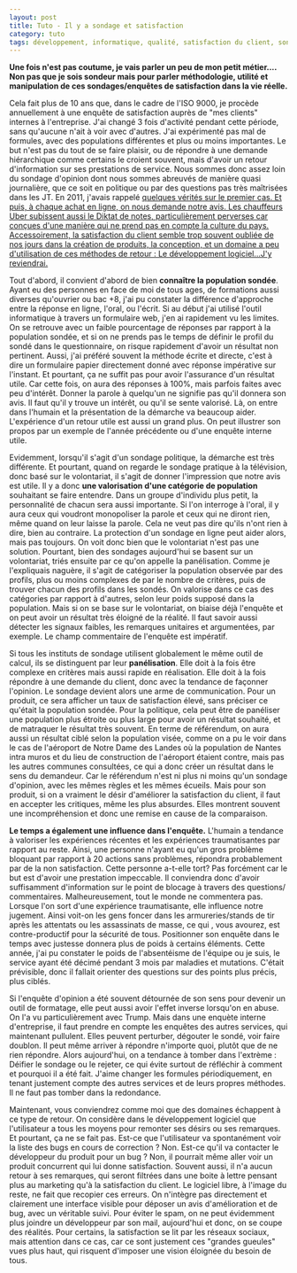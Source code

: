 ```yaml
---
layout: post
title: Tuto - Il y a sondage et satisfaction
category: tuto
tags: développement, informatique, qualité, satisfaction du client, sondage, tutoriel, Tutoriels
---
```

**Une fois n'est pas coutume, je vais parler un peu de mon petit métier.... Non pas que je sois sondeur mais pour parler méthodologie, utilité et manipulation de ces sondages/enquêtes de satisfaction dans la vie réelle.**

Cela fait plus de 10 ans que, dans le cadre de l'ISO 9000, je procède annuellement à une enquête de satisfaction auprès de "mes clients" internes à l'entreprise. J'ai changé 3 fois d'activité pendant cette période, sans qu'aucune n'ait à voir avec d'autres. J'ai expérimenté pas mal de formules, avec des populations différentes et plus ou moins importantes. Le but n'est pas du tout de se faire plaisir, ou de répondre à une demande hiérarchique comme certains le croient souvent, mais d'avoir un retour d'information sur ses prestations de service. Nous sommes donc assez loin du sondage d'opinion dont nous sommes abreuvés de manière quasi journalière, que ce soit en politique ou par des questions pas très maîtrisées dans les JT. En 2011, j'avais rappelé <span style="text-decoration:underline;">quelques vérités sur le premier cas. Et puis, à chaque achat en ligne, on nous demande notre avis. Les chauffeurs Uber subissent aussi le Diktat de notes, particulièrement perverses car conçues d'une manière qui ne prend pas en compte la culture du pays. Accessoirement, la satisfaction du client semble trop souvent oubliée de nos jours dans la création de produits, la conception, et un domaine a peu d'utilisation de ces méthodes de retour : Le développement logiciel...J'y reviendrai.

Tout d'abord, il convient d'abord de bien **connaître la population sondée**. Ayant eu des personnes en face de moi de tous ages, de formations aussi diverses qu'ouvrier ou bac +8, j'ai pu constater la différence d'approche entre la réponse en ligne, l'oral, ou l'écrit. Si au début j'ai utilisé l'outil informatique à travers un formulaire web, j'en ai rapidement vu les limites. On se retrouve avec un faible pourcentage de réponses par rapport à la population sondée, et si on ne prends pas le temps de définir le profil du sondé dans le questionnaire, on risque rapidement d'avoir un résultat non pertinent. Aussi, j'ai préféré souvent la méthode écrite et directe, c'est à dire un formulaire papier directement donné avec réponse impérative sur l'instant. Et pourtant, ça ne suffit pas pour avoir l'assurance d'un résultat utile. Car cette fois, on aura des réponses à 100%, mais parfois faites avec peu d'intérêt. Donner la parole à quelqu'un ne signifie pas qu'il donnera son avis. Il faut qu'il y trouve un intérêt, ou qu'il se sente valorisé. Là, on entre dans l'humain et la présentation de la démarche va beaucoup aider. L'expérience d'un retour utile est aussi un grand plus. On peut illustrer son propos par un exemple de l'année précédente ou d'une enquête interne utile.

Evidemment, lorsqu'il s'agit d'un sondage politique, la démarche est très différente. Et pourtant, quand on regarde le sondage pratique à la télévision, donc basé sur le volontariat, il s'agit de donner l'impression que notre avis est utile. Il y a donc **une valorisation d'une catégorie de population** souhaitant se faire entendre. Dans un groupe d'individu plus petit, la personnalité de chacun sera aussi importante. Si l'on interroge à l'oral, il y aura ceux qui voudront monopoliser la parole et ceux qui ne diront rien, même quand on leur laisse la parole. Cela ne veut pas dire qu'ils n'ont rien à dire, bien au contraire. La protection d'un sondage en ligne peut aider alors, mais pas toujours. On voit donc bien que le volontariat n'est pas une solution. Pourtant, bien des sondages aujourd'hui se basent sur un volontariat, triés ensuite par ce qu'on appelle la panélisation. Comme je l'expliquais naguère, il s'agit de catégoriser la population observée par des profils, plus ou moins complexes de par le nombre de critères, puis de trouver chacun des profils dans les sondés. On valorise dans ce cas des catégories par rapport à d'autres, selon leur poids supposé dans la population. Mais si on se base sur le volontariat, on biaise déjà l'enquête et on peut avoir un résultat très éloigné de la réalité. Il faut savoir aussi détecter les signaux faibles, les remarques unitaires et argumentées, par exemple. Le champ commentaire de l'enquête est impératif.

Si tous les instituts de sondage utilisent globalement le même outil de calcul, ils se distinguent par leur **panélisation**. Elle doit à la fois être complexe en critères mais aussi rapide en réalisation. Elle doit à la fois répondre à une demande du client, donc avec la tendance de façonner l'opinion. Le sondage devient alors une arme de communication. Pour un produit, ce sera afficher un taux de satisfaction élevé, sans préciser ce qu'était la population sondée. Pour la politique, cela peut être de panéliser une population plus étroite ou plus large pour avoir un résultat souhaité, et de matraquer le résultat très souvent. En terme de référendum, on aura aussi un résultat ciblé selon la population visée, comme on a pu le voir dans le cas de l'aéroport de Notre Dame des Landes où la population de Nantes intra muros et du lieu de construction de l'aéroport étaient contre, mais pas les autres communes consultées, ce qui a donc créer un résultat dans le sens du demandeur. Car le référendum n'est ni plus ni moins qu'un sondage d'opinion, avec les mêmes règles et les mêmes écueils. Mais pour son produit, si on a vraiment le désir d'améliorer la satisfaction du client, il faut en accepter les critiques, même les plus absurdes. Elles montrent souvent une incompréhension et donc une remise en cause de la comparaison.

**Le temps a également une influence dans l'enquête.** L'humain a tendance à valoriser les expériences récentes et les expériences traumatisantes par rapport au reste. Ainsi, une personne n'ayant eu qu'un gros problème bloquant par rapport à 20 actions sans problèmes, répondra probablement par de la non satisfaction. Cette personne a-t-elle tort? Pas forcément car le but est d'avoir une prestation impeccable. Il conviendra donc d'avoir suffisamment d'information sur le point de blocage à travers des questions/ commentaires. Malheureusement, tout le monde ne commentera pas. Lorsque l'on sort d'une expérience traumatisante, elle influence notre jugement. Ainsi voit-on les gens foncer dans les armureries/stands de tir après les attentats ou les assassinats de masse, ce qui , vous avourez, est contre-productif pour la sécurité de tous. Positionner son enquête dans le temps avec justesse donnera plus de poids à certains éléments. Cette année, j'ai pu constater le poids de l'absentéisme de l'équipe ou je suis, le service ayant été décimé pendant 3 mois par maladies et mutations. C'était prévisible, donc il fallait orienter des questions sur des points plus précis, plus ciblés.

Si l'enquête d'opinion a été souvent détournée de son sens pour devenir un outil de formatage, elle peut aussi avoir l'effet inverse lorsqu'on en abuse. On l'a vu particulièrement avec Trump. Mais dans une enquète interne d'entreprise, il faut prendre en compte les enquêtes des autres services, qui maintenant pullulent. Elles peuvent perturber, dégouter le sondé, voir faire doublon. Il peut même arriver à répondre n'importe quoi, plutôt que de ne rien répondre. Alors aujourd'hui, on a tendance à tomber dans l'extrème : Déifier le sondage ou le rejeter, ce qui évite surtout de réfléchir à comment et pourquoi il a été fait. J'aime changer les formules périodiquement, en tenant justement compte des autres services et de leurs propres méthodes. Il ne faut pas tomber dans la redondance.

Maintenant, vous conviendrez comme moi que des domaines échappent à ce type de retour. On considère dans le développement logiciel que l'utilisateur a tous les moyens pour remonter ses désirs ou ses remarques. Et pourtant, ça ne se fait pas. Est-ce que l'utilisateur va spontanément voir la liste des bugs en cours de correction ? Non. Est-ce qu'il va contacter le développeur du produit pour un bug ? Non, il pourrait même aller voir un produit concurrent qui lui donne satisfaction. Souvent aussi, il n'a aucun retour à ses remarques, qui seront filtrées dans une boite à lettre pensant plus au marketing qu'à la satisfaction du client. Le logiciel libre, à l'image du reste, ne fait que recopier ces erreurs. On n'intègre pas directement et clairement une interface visible pour déposer un avis d'amélioration et de bug, avec un véritable suivi. Pour éviter le spam, on ne peut évidemment plus joindre un développeur par son mail, aujourd'hui et donc, on se coupe des réalités. Pour certains, la satisfaction se lit par les réseaux sociaux, mais attention dans ce cas, car ce sont justement ces "grandes gueules" vues plus haut, qui risquent d'imposer une vision éloignée du besoin de tous.

